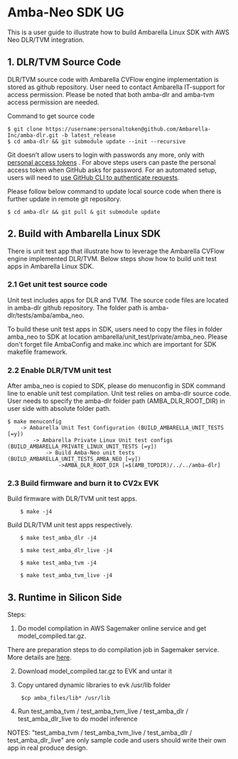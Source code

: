 ﻿# Amba-Neo SDK UG

This is a user guide to illustrate how to build Ambarella Linux SDK with AWS Neo DLR/TVM integration.


## 1. DLR/TVM Source Code

DLR/TVM source code with Ambarella CVFlow engine implementation is stored as github repository. User need to contact Ambarella IT-support for access permission. Please be noted that both amba-dlr and amba-tvm access permission are needed.

Command to get source code

	$ git clone https://username:personaltoken@github.com/Ambarella-Inc/amba-dlr.git -b latest_release
	$ cd amba-dlr && git submodule update --init --recursive

Git doesn’t allow users to login with passwords any more, only with [personal access tokens](https://docs.github.com/en/authentication/keeping-your-account-and-data-secure/creating-a-personal-access-token) . For above steps users can paste the personal access token when GitHub asks for password. For an automated setup, users will need to [use GitHub CLI to authenticate requests](https://docs.github.com/en/get-started/getting-started-with-git/caching-your-github-credentials-in-git).

Please follow below command to update local source code when there is further update in remote git repository.

	$ cd amba-dlr && git pull & git submodule update

## 2. Build with Ambarella Linux SDK

There is unit test app that illustrate how to leverage the Ambarella CVFlow engine implemented DLR/TVM. Below steps show how to build unit test apps in Ambarella Linux SDK.

### 2.1 Get unit test source code

Unit test includes apps for DLR and TVM. The source code files are located in amba-dlr github repository. The folder path is amba-dlr/tests/amba/amba_neo.

To build these unit test apps in SDK, users need to copy the files in folder amba_neo to SDK at location ambarella/unit_test/private/amba_neo. Please don't forget file AmbaConfig and make.inc which are important for SDK makefile framework.

### 2.2 Enable DLR/TVM unit test

After amba_neo is copied to SDK, please do menuconfig in SDK command line to enable unit test compilation. Unit test relies on amba-dlr source code. User needs to specify the amba-dlr folder path (AMBA_DLR_ROOT_DIR) in user side with absolute folder path.

	$ make menuconfig  
		-> Ambarella Unit Test Configuration (BUILD_AMBARELLA_UNIT_TESTS [=y])  
			-> Ambarella Private Linux Unit test configs (BUILD_AMBARELLA_PRIVATE_LINUX_UNIT_TESTS [=y])  
				-> Build Amba-Neo unit tests (BUILD_AMBARELLA_UNIT_TESTS_AMBA_NEO [=y])  
					->AMBA_DLR_ROOT_DIR [=$(AMB_TOPDIR)/../../amba-dlr]

### 2.3 Build firmware and burn it to CV2x EVK

Build firmware with DLR/TVM unit test apps.

		$ make -j4

Build DLR/TVM unit test apps respectively.

		$ make test_amba_dlr -j4

		$ make test_amba_dlr_live -j4

		$ make test_amba_tvm -j4

		$ make test_amba_tvm_live -j4


##  3. Runtime in Silicon Side

Steps:

1. Do model compilation in AWS Sagemaker online service and get model_compiled.tar.gz.

There are preparation steps to do compilation job in Sagemaker service. More details are [here](https://docs.aws.amazon.com/sagemaker/latest/dg/neo-troubleshooting-target-devices-ambarella.html).

2. Download model_compiled.tar.gz to EVK and untar it

3. Copy untared dynamic libraries to evk /usr/lib folder

		$cp amba_files/lib* /usr/lib

4. Run test_amba_tvm / test_amba_tvm_live / test_amba_dlr / test_amba_dlr_live to do model inference

NOTES: "test_amba_tvm / test_amba_tvm_live / test_amba_dlr / test_amba_dlr_live" are only sample code and users should write their own app in real produce design.


```
